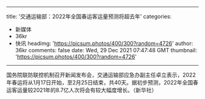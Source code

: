 
---
title: '交通运输部：2022年全国春运客运量预测将超去年'
categories: 
 - 新媒体
 - 36kr
 - 快讯
headimg: 'https://picsum.photos/400/300?random=4726'
author: 36kr
comments: false
date: Wed, 29 Dec 2021 07:47:48 GMT
thumbnail: 'https://picsum.photos/400/300?random=4726'
---

<div>   
国务院联防联控机制召开新闻发布会，交通运输部应急办副主任卓立表示，2022年春运将从1月17日开始，至2月25日结束，共40天。据初步预测，2022年全国春运客运量较2021年的8.7亿人次将会有较大幅度增长。（新华社）  
</div>
            